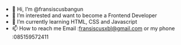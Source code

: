 - 👋 Hi, I’m @fransiscusbangun
- 👀 I’m interested and want to become a Frontend Developer
- 🌱 I’m currently learning HTML, CSS and Javascript
- 📫 How to reach me Email :fransiscusxbl@gmail.com or my phone :085159572411

<!---
fransiscusbangun/fransiscusbangun is a ✨ special ✨ repository because its `README.md` (this file) appears on your GitHub profile.
You can click the Preview link to take a look at your changes.
--->
